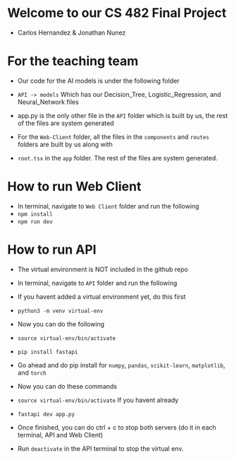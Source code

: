 # Welcome to our CS 482 Final Project

- Carlos Hernandez & Jonathan Nunez

# For the teaching team

- Our code for the AI models is under the following folder <br/>
- `API -> models` Which has our Decision_Tree, Logistic_Regression, and Neural_Network files

- app.py is the only other file in the `API` folder which is built by us, the rest of the files are system generated

- For the `Web-Client` folder, all the files in the `components` and `routes` folders are built by us along with <br/>
- `root.tsx` in the `app` folder. The rest of the files are system generated. 

# How to run Web Client

- In terminal, navigate to `Web Client` folder and run the following
- `npm install`
- `npm run dev`

# How to run API

- The virtual environment is NOT included in the github repo

- In terminal, navigate to `API` folder and run the following

- If you havent added a virtual environment yet, do this first

- `python3 -m venv virtual-env`

- Now you can do the following

- `source virtual-env/bin/activate`
- `pip install fastapi`
- Go ahead and do pip install for `numpy`, `pandas`, `scikit-learn`, `matplotlib`, and `torch`

- Now you can do these commands
- `source virtual-env/bin/activate` If you havent already
- `fastapi dev app.py`

- Once finished, you can do ctrl + c to stop both servers (do it in each terminal, API and Web Client)
- Run `deactivate` in the API terminal to stop the virtual env.
